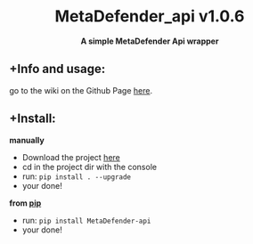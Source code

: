 <div align=center>
  
  # MetaDefender_api v1.0.6
  
  **A simple MetaDefender Api wrapper**
</div>

## +Info and usage:
go to the wiki on the Github Page [here](https://github.com/sch-raphael/MetaDefender-api/wiki).  

## +Install:
**manually**
- Download the project [here](https://github.com/cookie0o/MetaDefender-api)
- cd in the project dir with the console
- run: `pip install . --upgrade`
- your done!

**from [pip](https://pypi.org/project/MetaDefender-api/)**
- run: `pip install MetaDefender-api`
- your done!
